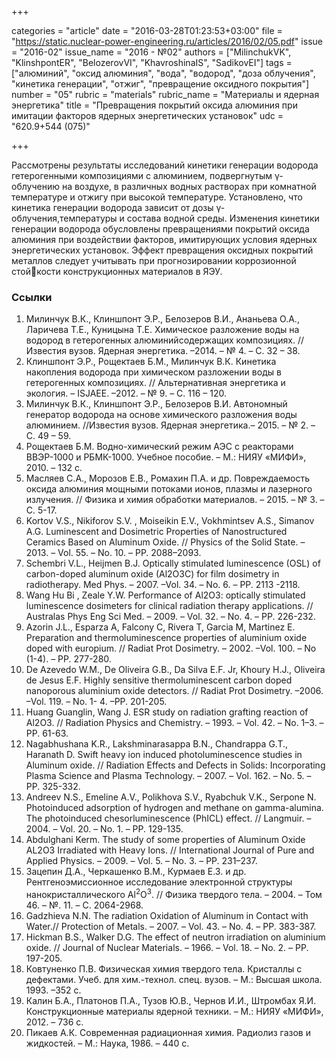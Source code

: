 +++

categories = "article"
date = "2016-03-28T01:23:53+03:00"
file = "https://static.nuclear-power-engineering.ru/articles/2016/02/05.pdf"
issue = "2016-02"
issue_name = "2016 - №02"
authors = ["MilinchukVK", "KlinshpontER", "BelozerovVI", "KhavroshinaIS", "SadikovEI"]
tags = ["алюминий", "оксид алюминия", "вода", "водород", "доза облучения", "кинетика генерации", "отжиг", "превращение оксидного покрытия"]
number = "05"
rubric = "materials"
rubric_name = "Материалы и ядерная энергетика"
title = "Превращения покрытий оксида алюминия при имитации факторов ядерных энергетических установок"
udc = "620.9+544 (075)"

+++

Рассмотрены результаты исследований кинетики генерации водорода гетерогенными композициями с алюминием, подвергнутым γ-облучению на воздухе, в различных водных растворах при комнатной температуре и отжигу при высокой температуре. Установлено, что кинетика генерации водорода зависит от дозы γ-облучения,температуры и состава водной среды. 
Изменения кинетики генерации водорода обусловлены превращениями покрытий оксида алюминия при воздействии факторов, имитирующих условия ядерных энергетических установок. 
Эффект превращения оксидных покрытий металлов следует учитывать при прогнозировании коррозионной стойкости конструкционных материалов в ЯЭУ.


### Ссылки

1. Милинчук В.К., Клиншпонт Э.Р., Белозеров В.И., Ананьева О.А., Ларичева Т.Е., Куницына Т.Е. Химическое разложение воды на водород в гетерогенных алюминийсодержащих композициях. // Известия вузов. Ядерная энергетика. –2014. – № 4. – С. 32 – 38.
2. Клиншпонт Э.Р., Рощектаев Б.М., Милинчук В.К. Кинетика накопления водорода при химическом разложении воды в гетерогенных композициях. // Альтернативная энергетика и экология. – ISJAEE. –2012. – № 9. – С. 116 – 120.
3. Милинчук В.К., Клиншпонт Э.Р., Белозеров В.И. Автономный генератор водорода на основе химического разложения воды алюминием. //Известия вузов. Ядерная энергетика.– 2015. – № 2. – С. 49 – 59.
4. Рощектаев Б.М. Водно-химический режим АЭС с реакторами ВВЭР-1000 и РБМК-1000. Учебное пособие. – М.: НИЯУ «МИФИ», 2010. – 132 с.
5. Масляев С.А., Морозов Е.В., Ромахин П.А. и др. Повреждаемость оксида алюминия мощными потоками ионов, плазмы и лазерного излучения. // Физика и химия обработки материалов. – 2015. – № 3. – С. 5-17.
6. Kortov V.S., Nikiforov S.V. , Moiseikin E.V., Vokhmintsev A.S., Simanov A.G. Luminescent and Dosimetric Properties of Nanostructured Ceramics Based on Aluminum Oxide. // Physics of the Solid State. – 2013. – Vol. 55. – No. 10. – PP. 2088–2093.
7. Schembri V.L., Heijmen B.J. Optically stimulated luminescence (OSL) of carbon-doped aluminum oxide (Al2O3C) for film dosimetry in radiotherapy. Med Phys. – 2007. –Vol. 34. – No. 6. – PP. 2113 -2118.
8. Wang Hu Bi , Zeale Y.W. Performance of Al2O3: optically stimulated luminescence dosimeters for clinical radiation therapy applications. // Australas Phys Eng Sci Med. – 2009. – Vol. 32. – No. 4. – PP. 226-232.
9. Azorin J.L., Esparza A, Falcony C, Rivera T, Garcia M, Martinez E. Preparation and thermoluminescence properties of aluminium oxide doped with europium. // Radiat Prot Dosimetry. – 2002. –Vol. 100. – No (1-4). – PP. 277-280.
10. De Azevedo W.M., De Oliveira G.B., Da Silva E.F. Jr, Khoury H.J., Oliveira de Jesus E.F. Highly sensitive thermoluminescent carbon doped nanoporous aluminium oxide detectors. // Radiat Prot Dosimetry. –2006. –Vol. 119. – No. 1- 4. –PP. 201-205.
11. Huang Guanglin, Wang J. ESR study on radiation grafting reaction of Al2O3. // Radiation Physics and Chemistry. – 1993. – Vol. 42. – No. 1–3. – PP. 61-63.
12. Nagabhushana K.R., Lakshminarasappa B.N., Chandrappa G.T., Haranath D. Swift heavy ion induced photoluminescence studies in Aluminum oxide. // Radiation Effects and Defects in Solids: Incorporating Plasma Science and Plasma Technology. – 2007. – Vol. 162. – No. 5. – PP. 325-332.
13. Andreev N.S., Emeline A.V., Polikhova S.V., Ryabchuk V.K., Serpone N. Photoinduced adsorption of hydrogen and methane on gamma-alumina. The photoinduced chesorluminescence (PhICL) effect. // Langmuir. – 2004. – Vol. 20. – No. 1. – PP. 129-135.
14. Abdulghani Kerm. The study of some properties of Aluminum Oxide AL2O3 Irradiated with Heavy Ions. // International Journal of Pure and Applied Physics. – 2009. – Vol. 5. – No. 3. – PP. 231–237.
15. Зацепин Д.А., Черкашенко В.М., Курмаев Е.З. и др. Рентгеноэмиссионное исследование электронной структуры нанокристаллического Al<sup>2</sup>O<sup>3</sup>. // Физика твердого тела. – 2004. – Том 46. – №. 11. – С. 2064-2968.
16. Gadzhieva N.N. The radiation Oxidation of Aluminum in Contact with Water.// Protection of Metals. – 2007. – Vol. 43. – No. 4. – PP. 383-387.
17. Hickman B.S., Walker D.G. The effect of neutron irradiation on aluminium oxide. // Journal of Nuclear Materials. – 1966. – Vol. 18. – No. 2. – PP. 197-205.
18. Ковтуненко П.В. Физическая химия твердого тела. Кристаллы с дефектами. Учеб. для хим.-технол. спец. вузов. – М.: Высшая школа. 1993. –352 c.
19. Калин Б.А., Платонов П.А., Тузов Ю.В., Чернов И.И., Штромбах Я.И. Конструкционные материалы ядерной техники. – М.: НИЯУ «МИФИ», 2012. – 736 с.
20. Пикаев А.К. Современная радиационная химия. Радиолиз газов и жидкостей. – М.: Наука, 1986. – 440 с.